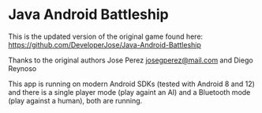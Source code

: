 # Java Android Battleship

This is the updated version of the original game found here: https://github.com/DeveloperJose/Java-Android-Battleship

Thanks to the original authors Jose Perez <josegperez@mail.com> and Diego Reynoso

This app is running on modern Android SDKs (tested with Android 8 and 12) and there is a single 
player mode (play againt an AI) and a Bluetooth mode (play against a human), both are running.

